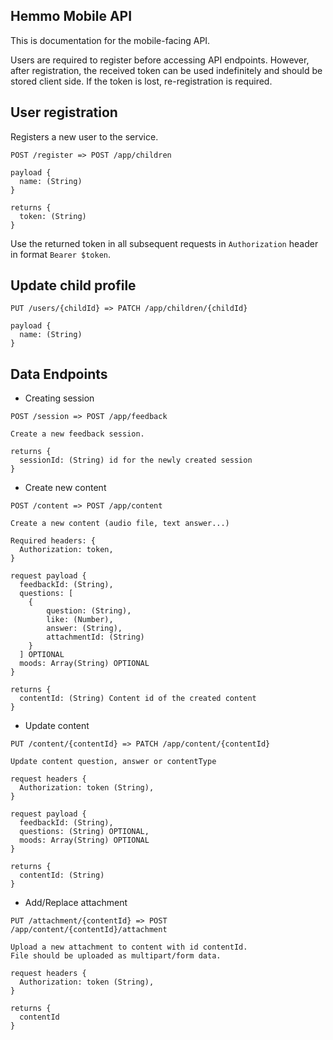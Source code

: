 ## Hemmo Mobile API

This is documentation for the mobile-facing API.

Users are required to register before accessing API endpoints. However, after registration, the received token can be used indefinitely and should be stored client side. If the token is lost, re-registration is required.

## User registration

Registers a new user to the service.

```
POST /register => POST /app/children

payload {
  name: (String)
}

returns {
  token: (String)
}
```

Use the returned token in all subsequent requests in `Authorization` header in format
`Bearer $token`.

## Update child profile

```
PUT /users/{childId} => PATCH /app/children/{childId}

payload {
  name: (String)
}
```

## Data Endpoints

* Creating session

```
POST /session => POST /app/feedback

Create a new feedback session.

returns {
  sessionId: (String) id for the newly created session
}
```

* Create new content

```
POST /content => POST /app/content

Create a new content (audio file, text answer...)

Required headers: {
  Authorization: token,
}

request payload {
  feedbackId: (String),
  questions: [
    {
        question: (String),
        like: (Number),
        answer: (String),
        attachmentId: (String)
    }
  ] OPTIONAL
  moods: Array(String) OPTIONAL
}

returns {
  contentId: (String) Content id of the created content
}
```

* Update content

```
PUT /content/{contentId} => PATCH /app/content/{contentId}

Update content question, answer or contentType

request headers {
  Authorization: token (String),
}

request payload {
  feedbackId: (String),
  questions: (String) OPTIONAL,
  moods: Array(String) OPTIONAL
}

returns {
  contentId: (String)
}
```

* Add/Replace attachment

```
PUT /attachment/{contentId} => POST /app/content/{contentId}/attachment

Upload a new attachment to content with id contentId.
File should be uploaded as multipart/form data.

request headers {
  Authorization: token (String),
}

returns {
  contentId
}
```
